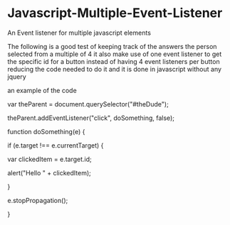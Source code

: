 # Javascript-Multiple-Event-Listener
An Event listener for multiple javascript elements


The following is a good test of keeping track of the answers the person selected from a multiple of 4
it also make use of one event listener to get the specific id for a button instead of having 4 event listeners
per button reducing the code needed to do it and it is done in javascript without any jquery

an example of the code

<p>var theParent = document.querySelector("#theDude");</p>
<p>theParent.addEventListener("click", doSomething, false);</p>
 
<p>function doSomething(e) {</p>
<p>    if (e.target !== e.currentTarget) {</p>
<p>        var clickedItem = e.target.id;</p>
<p>        alert("Hello " + clickedItem);</p>
<p>    }</p>
<p>    e.stopPropagation();</p>
<p>}</p>

